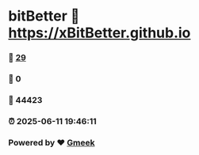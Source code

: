 # bitBetter :link: https://xBitBetter.github.io 
### :page_facing_up: [29](https://xBitBetter.github.io/tag.html) 
### :speech_balloon: 0 
### :hibiscus: 44423 
### :alarm_clock: 2025-06-11 19:46:11 
### Powered by :heart: [Gmeek](https://github.com/Meekdai/Gmeek)
